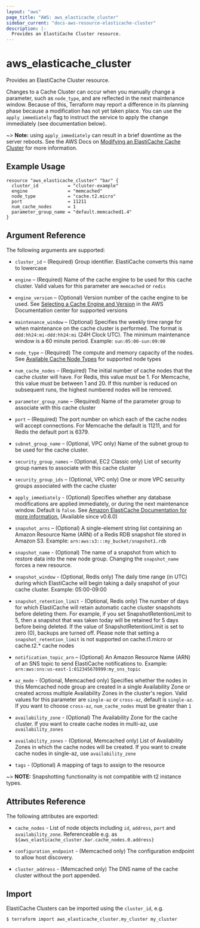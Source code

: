 ```yaml
---
layout: "aws"
page_title: "AWS: aws_elasticache_cluster"
sidebar_current: "docs-aws-resource-elasticache-cluster"
description: |-
  Provides an ElastiCache Cluster resource.
---
```


# aws_elasticache_cluster

Provides an ElastiCache Cluster resource.

Changes to a Cache Cluster can occur when you manually change a
parameter, such as `node_type`, and are reflected in the next maintenance
window. Because of this, Terraform may report a difference in its planning
phase because a modification has not yet taken place. You can use the
`apply_immediately` flag to instruct the service to apply the change immediately
(see documentation below).

~> **Note:** using `apply_immediately` can result in a
brief downtime as the server reboots. See the AWS Docs on
[Modifying an ElastiCache Cache Cluster][2] for more information.

## Example Usage

```hcl
resource "aws_elasticache_cluster" "bar" {
  cluster_id           = "cluster-example"
  engine               = "memcached"
  node_type            = "cache.t2.micro"
  port                 = 11211
  num_cache_nodes      = 1
  parameter_group_name = "default.memcached1.4"
}
```

## Argument Reference

The following arguments are supported:

* `cluster_id` – (Required) Group identifier. ElastiCache converts
  this name to lowercase

* `engine` – (Required) Name of the cache engine to be used for this cache cluster.
 Valid values for this parameter are `memcached` or `redis`

* `engine_version` – (Optional) Version number of the cache engine to be used.
See [Selecting a Cache Engine and Version](https://docs.aws.amazon.com/AmazonElastiCache/latest/UserGuide/SelectEngine.html)
in the AWS Documentation center for supported versions

* `maintenance_window` – (Optional) Specifies the weekly time range for when maintenance
on the cache cluster is performed. The format is `ddd:hh24:mi-ddd:hh24:mi` (24H Clock UTC).
The minimum maintenance window is a 60 minute period. Example: `sun:05:00-sun:09:00`

* `node_type` – (Required) The compute and memory capacity of the nodes. See
[Available Cache Node Types](https://aws.amazon.com/elasticache/details#Available_Cache_Node_Types) for
supported node types

* `num_cache_nodes` – (Required) The initial number of cache nodes that the
cache cluster will have. For Redis, this value must be 1. For Memcache, this
value must be between 1 and 20. If this number is reduced on subsequent runs,
the highest numbered nodes will be removed.

* `parameter_group_name` – (Required) Name of the parameter group to associate
with this cache cluster

* `port` – (Required) The port number on which each of the cache nodes will
accept connections. For Memcache the default is 11211, and for Redis the default port is 6379.

* `subnet_group_name` – (Optional, VPC only) Name of the subnet group to be used
for the cache cluster.

* `security_group_names` – (Optional, EC2 Classic only) List of security group
names to associate with this cache cluster

* `security_group_ids` – (Optional, VPC only) One or more VPC security groups associated
 with the cache cluster

* `apply_immediately` - (Optional) Specifies whether any database modifications
     are applied immediately, or during the next maintenance window. Default is
     `false`. See [Amazon ElastiCache Documentation for more information.][1]
     (Available since v0.6.0)

* `snapshot_arns` – (Optional) A single-element string list containing an
Amazon Resource Name (ARN) of a Redis RDB snapshot file stored in Amazon S3.
Example: `arn:aws:s3:::my_bucket/snapshot1.rdb`

* `snapshot_name` - (Optional) The name of a snapshot from which to restore data into the new node group.  Changing the `snapshot_name` forces a new resource.

* `snapshot_window` - (Optional, Redis only) The daily time range (in UTC) during which ElastiCache will
begin taking a daily snapshot of your cache cluster. Example: 05:00-09:00

* `snapshot_retention_limit` - (Optional, Redis only) The number of days for which ElastiCache will
retain automatic cache cluster snapshots before deleting them. For example, if you set
SnapshotRetentionLimit to 5, then a snapshot that was taken today will be retained for 5 days
before being deleted. If the value of SnapshotRetentionLimit is set to zero (0), backups are turned off.
Please note that setting a `snapshot_retention_limit` is not supported on cache.t1.micro or cache.t2.* cache nodes

* `notification_topic_arn` – (Optional) An Amazon Resource Name (ARN) of an
SNS topic to send ElastiCache notifications to. Example:
`arn:aws:sns:us-east-1:012345678999:my_sns_topic`

* `az_mode` - (Optional, Memcached only) Specifies whether the nodes in this Memcached node group are created in a single Availability Zone or created across multiple Availability Zones in the cluster's region. Valid values for this parameter are `single-az` or `cross-az`, default is `single-az`. If you want to choose `cross-az`, `num_cache_nodes` must be greater than `1`

* `availability_zone` - (Optional) The Availability Zone for the cache cluster. If you want to create cache nodes in multi-az, use `availability_zones`

* `availability_zones` - (Optional, Memcached only) List of Availability Zones in which the cache nodes will be created. If you want to create cache nodes in single-az, use `availability_zone`

* `tags` - (Optional) A mapping of tags to assign to the resource

~> **NOTE:** Snapshotting functionality is not compatible with t2 instance types.

## Attributes Reference

The following attributes are exported:

* `cache_nodes` - List of node objects including `id`, `address`, `port` and `availability_zone`.
   Referenceable e.g. as `${aws_elasticache_cluster.bar.cache_nodes.0.address}`

* `configuration_endpoint` - (Memcached only) The configuration endpoint to allow host discovery.
* `cluster_address` - (Memcached only) The DNS name of the cache cluster without the port appended.

[1]: https://docs.aws.amazon.com/AmazonElastiCache/latest/APIReference/API_ModifyCacheCluster.html
[2]: https://docs.aws.amazon.com/AmazonElastiCache/latest/UserGuide/Clusters.Modify.html


## Import

ElastiCache Clusters can be imported using the `cluster_id`, e.g.

```
$ terraform import aws_elasticache_cluster.my_cluster my_cluster
```
